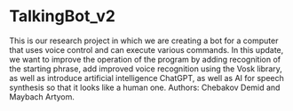 # TalkingBot_v2
This is our research project in which we are creating a bot for a computer that uses voice control and can execute various commands. In this update, we want to improve the operation of the program by adding recognition of the starting phrase, add improved voice recognition using the Vosk library, as well as introduce artificial intelligence ChatGPT, as well as AI for speech synthesis so that it looks like a human one. Authors: Chebakov Demid and Maybach Artyom.
